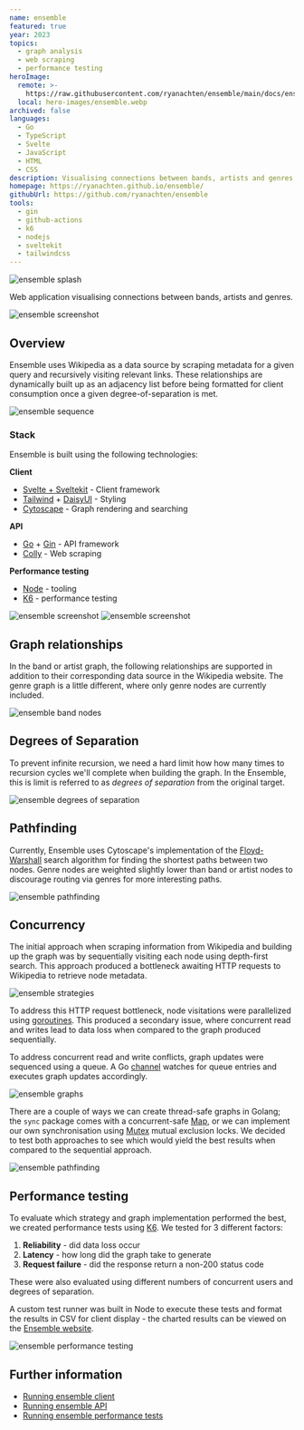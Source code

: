 ```yaml
---
name: ensemble
featured: true
year: 2023
topics:
  - graph analysis
  - web scraping
  - performance testing
heroImage:
  remote: >-
    https://raw.githubusercontent.com/ryanachten/ensemble/main/docs/ensemble_splash.png
  local: hero-images/ensemble.webp
archived: false
languages:
  - Go
  - TypeScript
  - Svelte
  - JavaScript
  - HTML
  - CSS
description: Visualising connections between bands, artists and genres
homepage: https://ryanachten.github.io/ensemble/
githubUrl: https://github.com/ryanachten/ensemble
tools:
  - gin
  - github-actions
  - k6
  - nodejs
  - sveltekit
  - tailwindcss
---
```

![ensemble splash](https://github.com/ryanachten/ensemble/raw/main/docs/ensemble_splash.png)

Web application visualising connections between bands, artists and genres.

![ensemble screenshot](https://github.com/ryanachten/ensemble/raw/main/docs/ensemble_screenshot_rollingstones.jpg)

## Overview

Ensemble uses Wikipedia as a data source by scraping metadata for a given query and recursively visiting relevant links. These relationships are dynamically built up as an adjacency list before being formatted for client consumption once a given degree-of-separation is met.

![ensemble sequence](https://github.com/ryanachten/ensemble/raw/main/docs/ensemble_sequence.png)

### Stack

Ensemble is built using the following technologies:

**Client**

- [Svelte + Sveltekit](https://svelte.dev/) - Client framework
- [Tailwind](https://tailwindcss.com/) + [DaisyUI](https://daisyui.com/) - Styling
- [Cytoscape](https://js.cytoscape.org/) - Graph rendering and searching

**API**

- [Go](https://go.dev/) + [Gin](https://gin-gonic.com/) - API framework
- [Colly](https://go-colly.org/) - Web scraping

**Performance testing**

- [Node](https://nodejs.org/en) - tooling
- [K6](https://k6.io/) - performance testing

![ensemble screenshot](https://github.com/ryanachten/ensemble/raw/main/docs/ensemble_screenshot_blackflag.jpg)
![ensemble screenshot](https://github.com/ryanachten/ensemble/raw/main/docs/ensemble_screenshot_royorbison.jpg)

## Graph relationships

In the band or artist graph, the following relationships are supported in addition to their corresponding data source in the Wikipedia website. The genre graph is a little different, where only genre nodes are currently included.

![ensemble band nodes](https://github.com/ryanachten/ensemble/raw/main/docs/ensemble_band_nodes.png)

## Degrees of Separation

To prevent infinite recursion, we need a hard limit how how many times to recursion cycles we'll complete when building the graph. In the Ensemble, this is limit is referred to as _degrees of separation_ from the original target.

![ensemble degrees of separation](https://github.com/ryanachten/ensemble/raw/main/docs/ensemble_dos.png)

## Pathfinding

Currently, Ensemble uses Cytoscape's implementation of the [Floyd-Warshall](https://js.cytoscape.org/#eles.floydWarshall) search algorithm for finding the shortest paths between two nodes. Genre nodes are weighted slightly lower than band or artist nodes to discourage routing via genres for more interesting paths.

![ensemble pathfinding](https://github.com/ryanachten/ensemble/raw/main/docs/ensemble_screenshot_wutang.jpg)

## Concurrency

The initial approach when scraping information from Wikipedia and building up the graph was by sequentially visiting each node using depth-first search.
This approach produced a bottleneck awaiting HTTP requests to Wikipedia to retrieve node metadata.

![ensemble strategies](https://github.com/ryanachten/ensemble/raw/main/docs/ensemble_strategies.png)

To address this HTTP request bottleneck, node visitations were parallelized using [goroutines](https://go.dev/tour/concurrency/1). This produced a secondary issue, where concurrent read and writes lead to data loss when compared to the graph produced sequentially.

To address concurrent read and write conflicts, graph updates were sequenced using a queue. A Go [channel](https://go.dev/tour/concurrency/2) watches for queue entries and executes graph updates accordingly.

![ensemble graphs](https://github.com/ryanachten/ensemble/raw/main/docs/ensemble_graph_models.png)

There are a couple of ways we can create thread-safe graphs in Golang; the `sync` package comes with a concurrent-safe [Map](https://pkg.go.dev/sync#Map), or we can implement our own synchronisation using [Mutex](https://pkg.go.dev/sync#Mutex) mutual exclusion locks. We decided to test both approaches to see which would yield the best results when compared to the sequential approach.

![ensemble pathfinding](https://github.com/ryanachten/ensemble/raw/main/docs/ensemble_screenshot_sleep.jpg)

## Performance testing

To evaluate which strategy and graph implementation performed the best, we created performance tests using [K6](https://k6.io/). We tested for 3 different factors:

1. **Reliability** - did data loss occur
2. **Latency** - how long did the graph take to generate
3. **Request failure** - did the response return a non-200 status code

These were also evaluated using different numbers of concurrent users and degrees of separation.

A custom test runner was built in Node to execute these tests and format the results in CSV for client display - the charted results can be viewed on the [Ensemble website](https://ryanachten.github.io/ensemble/stats).

![ensemble performance testing](https://github.com/ryanachten/ensemble/raw/main/docs/ensemble_performance.png)

## Further information

- [Running ensemble client](https://github.com/ryanachten/ensemble/raw/main/client/README.md)
- [Running ensemble API](https://github.com/ryanachten/ensemble/raw/main/api/README.md)
- [Running ensemble performance tests](https://github.com/ryanachten/ensemble/raw/main/performance/README.md)
